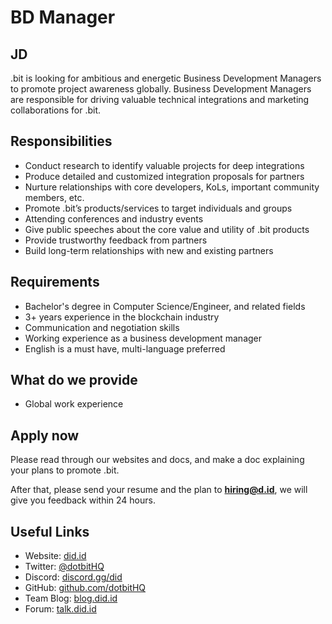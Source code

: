 # BD Manager

## JD

.bit is looking for ambitious and energetic Business Development Managers to promote project awareness globally. Business Development Managers are responsible for driving valuable technical integrations and marketing collaborations for .bit. 

## Responsibilities

- Conduct research to identify valuable projects for deep integrations
- Produce detailed and customized integration proposals for partners
- Nurture relationships with core developers, KoLs, important community members, etc. 
- Promote .bit’s products/services to target individuals and groups
- Attending conferences and industry events
- Give public speeches about the core value and utility of .bit products
- Provide trustworthy feedback from partners 
- Build long-term relationships with new and existing partners

## Requirements

- Bachelor's degree in Computer Science/Engineer, and related fields
- 3+ years experience in the blockchain industry
- Communication and negotiation skills
- Working experience as a business development manager
- English is a must have, multi-language preferred 

## What do we provide

- Global work experience

## Apply now

Please read through our websites and docs, and make a doc explaining your plans to promote .bit.

After that, please send your resume and the plan to **hiring@d.id**, we will give you feedback within 24 hours.

## Useful Links
- Website: [did.id](https://did.id)
- Twitter: [@dotbitHQ](https://twitter.com/dotbithq)
- Discord: [discord.gg/did](https://discord.gg/did)
- GitHub: [github.com/dotbitHQ](https://github.com/dotbitHQ)
- Team Blog: [blog.did.id](https://blog.did.id)
- Forum: [talk.did.id](https://talk.did.id)